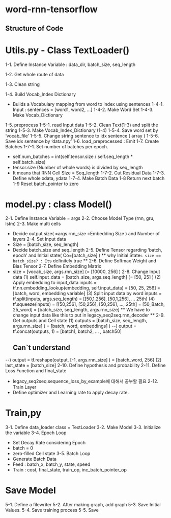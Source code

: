# word-rnn-tensorflow

## Structure of Code

# Utils.py - Class TextLoader()
1-1. Define Instance Variable : data_dir, batch_size, seq_length

1-2. Get whole route of data

1-3. Clean string

1-4. Build Vocab_Index Dictionary
- Builds a Vocabulary mapping from word to index using sentences
1-4-1. Input : sentences = [word1, word2, ...]
1-4-2. Make Word Set
1-4-3. Make Vocab_Dictionary

1-5. preprocess
1-5-1. read Input data
1-5-2. Clean Text(1-3) and split the string
1-5-3. Make Vocab_Index_Dictionary (1-4)
1-5-4. Save word set by ‘vocab_file’
1-5-5. Change string sentence to idx sentence ( array )
1-5-6. Save idx sentence by ‘data.npy’
1-6. load_preprocessed : Emit
1-7. Create Batches
1-7-1. Set number of batches per epoch.
- self.num_batches = int(self.tensor.size / self.seq_length * self.batch_size)
- tensor.size (Number of whole words) is divided by seq_length
- It means that RNN Cell SIze = Seq_length
1-7-2. Cut Residual Data
1-7-3. Define whole xdata, ydata
1-7-4. Make Batch Data
1-8 Return next batch
1-9 Reset batch_pointer to zero



# model.py : class Model()
2-1. Define Instance Variable = args
2-2. Choose Model Type (rnn, gru, lstm)
2-3. Make multi cells
- Decide output size( =args.rnn_size =Embedding Size ) and Number of layers 
2-4. Set Input data
- Size = [batch_size, seq_length]
- Decide batch_size and seq_length
2-5. Define Tensor regarding ‘batch, epoch’ and Initial state( Co=[batch_size] )
** why Initial State`s size == batch_size? : It`s definitely true **
2-6. Define Softmax Weight and Bias Tensor
2-7. Define Embedding Matrix
- size = [vocab_size, args.rnn_size] (= [10000, 256] )
2-8. Change Input data
(1) self.input_data = [batch_size, args.seq_length] (= [50, 25] )
(2) Apply embedding to input_data 
   inputs = tf.nn.embedding_lookup(embedding, self.input_data) 
          = [50, 25, 256] = [batch, word, embedding variable]
(3) Split input data by word 
    inputs = tf.split(inputs, args.seq_length) = [[50,1,256], [50,1,256], ... 25th]
(4) tf.squeeze(inputs) = [[50,256], [50,256], [50,256], ..., 25th] = [50_Batch, 25_word] 
		     = [batch_size, seq_length, args.rnn_size]
** We have to change input data like this to put in legacy_seq2seq.rnn_decoder **
2-9. Get outputs and Cell state
(1) outputs = [batch_size, seq_length, args.rnn_size] ( = [batch, word, embeddings] )
--) output = tf.concat(outputs, 1) = [batch1, batch2, ... , batch50]
    ## Can`t understand
--) output = tf.reshape(output, [-1, args.rnn_size] ) = [batch_word, 256]
(2) last_state = [batch_size]
2-10. Define hypothesis and probability
2-11. Define Loss Function and final_state
- legacy_seq2seq.sequence_loss_by_example에 대해서 공부할 필요
2-12. Train Layer
- Define optimizer and Learning rate to apply decay rate.


# Train,py
3-1. Define data_loader class = TextLoader
3-2. Make Model
3-3. Initialize the variable
3-4. Epoch Loop
- Set Decay Rate considering Epoch
- batch = 0
- zero-filled Cell state
3-5. Batch Loop
- Generate Batch Data
- Feed : batch_x, batch_y, state, speed
- Train : cost, final_state, train_op, inc_batch_pointer_op

# Save Model
5-1. Define a filewriter
5-2. After making graph, add graph
5-3. Save Initial Values.
5-4. Save training process
5-5. Save
